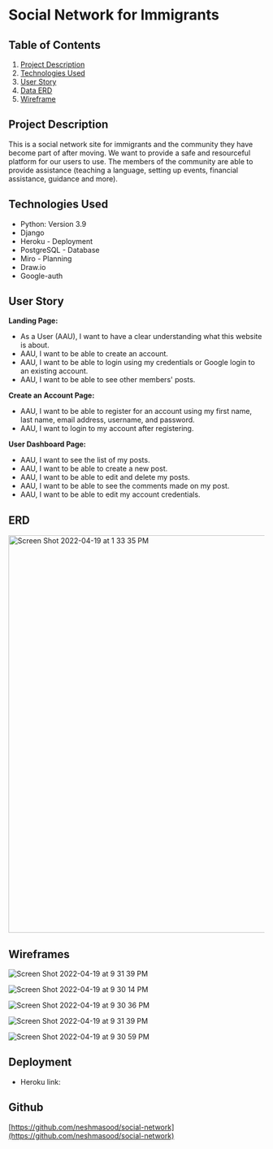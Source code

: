 # Social Network for Immigrants


## Table of Contents

1. [Project Description](https://github.com/neshmasood/social-network/#project-description)
2. [Technologies Used](https://github.com/neshmasood/social-network/#technologies-used)
3. [User Story](https://github.com/neshmasood/social-network/#user-story)
4. [Data ERD](https://github.com/neshmasood/social-network/#erd)
5. [Wireframe](https://github.com/neshmasood/social-network/#wireframes)



## Project Description

This is a social network site for immigrants and the community they have become part of after moving.  We want to provide a safe and resourceful platform for our users to use. The members of the community are able to provide assistance (teaching a language, setting up events, financial assistance, guidance and more).



## Technologies Used

* Python: Version 3.9
* Django
* Heroku - Deployment
* PostgreSQL - Database
* Miro - Planning
* Draw.io
* Google-auth


## User Story

**Landing Page:**
* As a User (AAU), I want to have a clear understanding what this website is about. 
* AAU, I want to be able to create an account. 
* AAU, I want to be able to login using my credentials or Google login to an existing account. 
* AAU, I want to be able to see other members' posts. 

**Create an Account Page:**
* AAU, I want to be able to register for an account using my first name, last name, email address, username, and password. 
* AAU, I want to login to my account after registering.

**User Dashboard Page:**
* AAU, I want to see the list of my posts. 
* AAU, I want to be able to create a new post. 
* AAU, I want to be able to edit and delete my posts. 
* AAU, I want to be able to see the comments made on my post. 
* AAU, I want to be able to edit my account credentials. 


## ERD

<img width="782" alt="Screen Shot 2022-04-19 at 1 33 35 PM" src="https://user-images.githubusercontent.com/92559697/164075146-47e04c14-b208-433c-a389-3b3629789076.png">


## Wireframes

![Screen Shot 2022-04-19 at 9 31 39 PM](https://user-images.githubusercontent.com/92559697/164135328-544599c5-f82e-4672-9d46-1f6019227a3c.png)

![Screen Shot 2022-04-19 at 9 30 14 PM](https://user-images.githubusercontent.com/92559697/164135363-4b8ebc54-389f-48cc-8076-014616252e20.png)

![Screen Shot 2022-04-19 at 9 30 36 PM](https://user-images.githubusercontent.com/92559697/164135395-1201fa1f-4749-4443-91f8-3bf9b9c286bf.png)

![Screen Shot 2022-04-19 at 9 31 39 PM](https://user-images.githubusercontent.com/92559697/164135433-82bf0f87-269c-46cb-abd0-6335163b7182.png)

![Screen Shot 2022-04-19 at 9 30 59 PM](https://user-images.githubusercontent.com/92559697/164135578-52409aad-48c7-470f-8ff7-7ed8a4b969b1.png)





## Deployment

* Heroku link:

## Github
[https://github.com/neshmasood/social-network](https://github.com/neshmasood/social-network)

